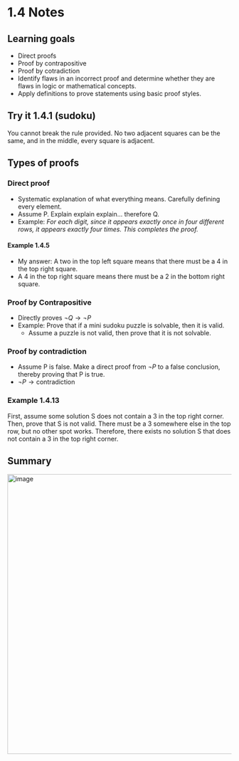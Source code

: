 # 1.4 Notes

## Learning goals

* Direct proofs
* Proof by contrapositive
* Proof by cotradiction
* Identify flaws in an incorrect proof and determine whether they are flaws in logic or mathematical concepts.
* Apply definitions to prove statements using basic proof styles.

## Try it 1.4.1 (sudoku)

You cannot break the rule provided. No two adjacent squares can be the same,
and in the middle, every square is adjacent.

## Types of proofs

### Direct proof
  * Systematic explanation of what everything means. Carefully defining every element.
  * Assume P. Explain explain explain... therefore Q.
  * Example: *For each digit, since it appears exactly once in four different rows, it appears exactly four times. This completes the proof.*
#### Example 1.4.5
* My answer: A two in the top left square means that there must be a 4 in the top right square.
* A 4 in the top right square means there must be a 2 in the bottom right square.

### Proof by Contrapositive

* Directly proves $\neg Q \rightarrow \neg P$
* Example: Prove that if a mini sudoku puzzle is solvable, then it is valid.
  * Assume a puzzle is not valid, then prove that it is not solvable.
 
### Proof by contradiction

* Assume P is false. Make a direct proof from $\neg P$ to a false conclusion, thereby proving that P is true.
* $\neg P \rightarrow \text{contradiction}$

### Example 1.4.13

First, assume some solution S does not contain a 3 in the top right corner.
Then, prove that S is not valid. There must be a 3 somewhere else in the top row, but no other spot works.
Therefore, there exists no solution S that does not contain a 3 in the top right corner.

## Summary
<img width="629" alt="image" src="https://github.com/user-attachments/assets/4a7ef20d-cd3c-4357-b96e-a2beff3b6a88" />

